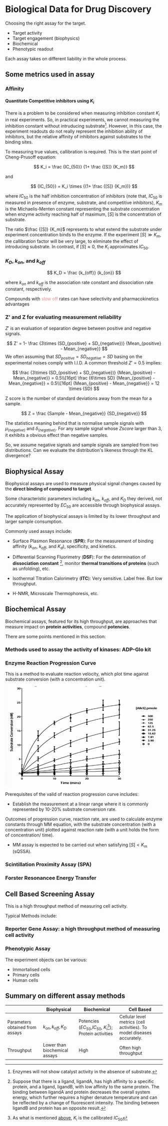 # Biological Data for Drug Discovery

Choosing the right assay for the target.

- Target activity
- Target engagement (biophysics)
- Biochemical
- Phenotypic readout

Each assay takes on different liability in the whole process.

## **Some metrics used in assay**

### **Affinity**

#### **Quantitate Competitive inhibitors using $K_i$**

There is a problem to be considered when measuring inhibition constant $K_i$ in real experiments. So, in practical experiments, we cannot measuring the inhibition constant without intruducing substrate[^1]. However, in this case, the experiment readouts do not really represent the inhibition ability of inhibitors, but the relative affinity of inhibitors against substrates to the binding sites.

To measuring true values, callibration is required. This is the start point of Cheng-Prusoff equation:

$$
K_i = \frac {IC_{50}} {1+ \frac {[S]} {K_m}}
$$

and

$$
{IC_{50}} = K_i \times {(1+ \frac {[S]} {K_m})}
$$

where $IC_{50}$ is the half inhibition concentration of inhibitors (note that, $IC_{50}$ is measured in presence of enzyme, substrate, and competitive inhibitors), $K_m$ is the Michaelis-Menten constant representing the substrate concentration when enzyme activity reaching half of maximum, $[S]$ is the concentration of substrate.

The ratio $\frac {[S]} {K_m}$ represents to what extend the substrate under experiment concentration binds to the enzyme. If the experiment $[S] \gg K_m$, the callibration factor will be very large, to eliminate the effect of introducing substrate. In contrast, if $[S] \approx 0$, the $K_i$ approximates $IC_{50}$.

### **$K_D$, $k_{on}$, and $k_{off}$**

$$
K_D = \frac {k_{off}} {k_{on}}
$$

where $k_{on}$ and $k_{off}$ is the association rate constant and dissociation rate constant, respectively.

Compounds with <font color = 'EC8A99'>slow off</font> rates can have selectivity and pharmacokinetics advantages

### **Z' and Z for evaluating measurement reliability**

$Z'$ is an evaluation of separation degree between positive and negative signals.

$$
Z' = 1- \frac {3\times (SD_{positive} + SD_{negative})} {Mean_{positive} - Mean_{negative}}
$$
We often assuming that $SD_{positive} = SD_{negative} = SD$ basing on the experimental noises comply with I.I.D. A common threshold $Z' = 0.5$ implies:

$$
\frac {3\times (SD_{positive} + SD_{negative})} {Mean_{positive} - Mean_{negative}} = 0.5\\[16pt]
\frac {6\times SD} {Mean_{positive} - Mean_{negative}} = 0.5\\[16pt]
{Mean_{positive} - Mean_{negative}} = 12 \times {SD}
$$

Z score is the number of standard deviations away from the mean for a sample.

$$
Z = \frac {Sample - Mean_{negative}} {SD_{negative}}
$$

The statistics meaning behind that is normalise sample signals with $\mu_{(negative)}$ and $\delta_{(negative)}$. For any sample signal whose $Z score$ larger than 3, it exhibits a obvious effect than negative samples.

So, we assume negative signals and sample signals are sampled from two distributions. Can we evaluate the distribution's likeness through the KL divergence?

## **Biophysical Assay**

Biophysical assays are used to measure physical signal changes caused by the **direct binding of compound to target**.

Some characteristic parameters including $k_{on}$, $k_{off}$, and $K_D$ they derived, not accurately represented by $EC_{50}$ are accessible through biophysical assays.

The application of biophysical assays is limited by its lower throughput and larger sample consumption.

Commonly used assays include:

- Surface Plasmon Resonance (**SPR**): For the measurement of binding affinity ($k_{on}$, $k_{off}$, and $K_d$), specificity, and kinetics.

- Differential Scanning Fluorimetry (**DSF**): For the determination of **dissociation constant** [^2], monitor **thermal transitions of proteins** (such as unfolding), etc.

- Isothermal Titration Calorimetry (**ITC**): Very sensitive. Label free. But low throughput.

- H-NMR, Microscale Thermophoresis, etc.

## **Biochemical Assay**

Biochemical assays, featured for its high throughput, are approaches that measure impact on **protein activities**, compound **potencies**.

There are some points mentioned in this section:

### Methods used to assay the activity of kinases: ADP-Glo kit

### Enzyme Reaction Progression Curve

This is a method to evaluate reaction velocity, which plot time against substrate conversion (with a concentration unit).

![alt text](image-8.png)

Prerequisites of the valid of reaction progression curve includes:

- Establish the measurement at a linear range where it is commonly represented by 10-20% substrate conversion rate.

Outcomes of progression curve, reaction rate, are used to calculate enzyme constants through MM equation, with the substrate concentration (with a concentration unit) plotted against reaction rate (with a unit holds the form of concentration/ time).

- MM assay is expected to be carried out when satisfying $[S]<K_m$ (sQSSA).

### Scintillation Proximity Assay (SPA)

### Forster Resonancee Energy Transfer

## **Cell Based Screening Assay**

This is a high throughput method of measuring cell activity.

Typical Methods include:

### Reporter Gene Assay: a high throughput method of measuring cell activity

### Phenotypic Assay

The experiment objects can be various:

- Immortalised cells
- Primary cells
- Human cells

## Summary on different assay methods

||Biophysical|Biochemical|Cell Based|
|---|---|---|---|
|Parameters obtained from assays|$k_{on}, k_{off}, K_{D}$|Potencies ($EC_{50}$,$IC_{50}$, $K_i$[^3]); Protein activities|Cellular level metrics (cell activities). To model diseases accurately.|
|Throughput|Lower than biochemical assays| High|Often high throughput|

[^1]: Enzymes will not show catalyst activity in the absence of substrate.

[^2]: Suppose that there is a ligand, ligandA, has high affinity to a specific protein, and a ligand, ligandB, with low affinity to the same protein. The binding between ligandA and protein decreases the overall system energy, which further requires a higher denature temperature and can be reflected by a change of fluorescent intensity. The binding between ligandB and protein has an opposite result.

[^3]: As what is mentioned [above](#quantitate-competitive-inhibitors-using-k_i), $K_i$ is the callibrated $IC_{50}$
